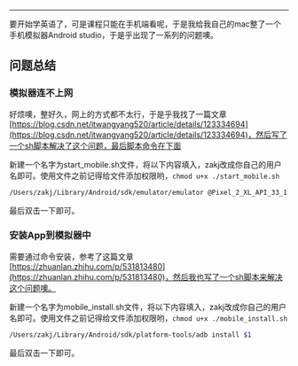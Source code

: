 
---

要开始学英语了，可是课程只能在手机端看呢，于是我给我自己的mac整了一个手机模拟器Android studio，于是乎出现了一系列的问题噢。


## 问题总结

### 模拟器连不上网

好烦噢，整好久，网上的方式都不太行，于是乎我找了一篇文章[https://blog.csdn.net/itwangyang520/article/details/123334694](https://blog.csdn.net/itwangyang520/article/details/123334694)，然后写了一个sh脚本解决了这个问题，最后脚本命令在下面

新建一个名字为start_mobile.sh文件，将以下内容填入，zakj改成你自己的用户名即可。使用文件之前记得给文件添加权限哟，`chmod u+x ./start_mobile.sh`
```sh
/Users/zakj/Library/Android/sdk/emulator/emulator @Pixel_2_XL_API_33_1 -dns-server 8.8.8.8,114.114.114.114
```

最后双击一下即可。

### 安装App到模拟器中

需要通过命令安装，参考了这篇文章[https://zhuanlan.zhihu.com/p/531813480](https://zhuanlan.zhihu.com/p/531813480)，然后我也写了一个sh脚本来解决这个问题噢。

新建一个名字为mobile_install.sh文件，将以下内容填入，zakj改成你自己的用户名即可。使用文件之前记得给文件添加权限哟，`chmod u+x ./mobile_install.sh`
```sh
/Users/zakj/Library/Android/sdk/platform-tools/adb install $1
```

最后双击一下即可。
